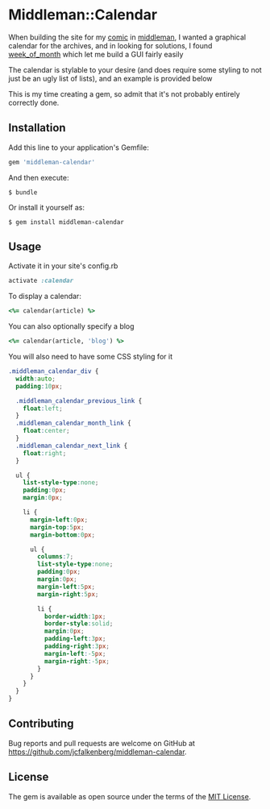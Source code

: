 # Middleman::Calendar

When building the site for my [comic](http://bobscomic.com) in [middleman](https://middlemanapp.com), I wanted a graphical calendar for the archives, and in looking for solutions,
I found [week_of_month](https://github.com/sachin87/week-of-month) which let me build a GUI fairly easily

The calendar is stylable to your desire (and does require some styling to not just be an ugly list of lists), and an example is provided below

This is my time creating a gem, so admit that it's not probably entirely correctly done.

## Installation

Add this line to your application's Gemfile:

```ruby
gem 'middleman-calendar'
```

And then execute:

    $ bundle

Or install it yourself as:

    $ gem install middleman-calendar
    

## Usage

Activate it in your site's config.rb
```ruby
activate :calendar
```

To display a calendar:
```ruby
<%= calendar(article) %>
```

You can also optionally specify a blog
```ruby
<%= calendar(article, 'blog') %>
```


You will also need to have some CSS styling for it

```css
.middleman_calendar_div {
  width:auto;
  padding:10px;

  .middleman_calendar_previous_link {
    float:left;
  }
  .middleman_calendar_month_link {
    float:center;
  }
  .middleman_calendar_next_link {
    float:right;
  }

  ul {
    list-style-type:none;
    padding:0px;
    margin:0px;

    li {
      margin-left:0px;
      margin-top:5px;
      margin-bottom:0px;

      ul {
        columns:7;
        list-style-type:none;
        padding:0px;
        margin:0px;
        margin-left:5px;
        margin-right:5px;

        li {
          border-width:1px;
          border-style:solid;
          margin:0px;
          padding-left:3px;
          padding-right:3px;
          margin-left:-5px;
          margin-right:-5px;
        }
      }
    }
  }
}
```

## Contributing

Bug reports and pull requests are welcome on GitHub at https://github.com/jcfalkenberg/middleman-calendar.

## License

The gem is available as open source under the terms of the [MIT License](http://opensource.org/licenses/MIT).

